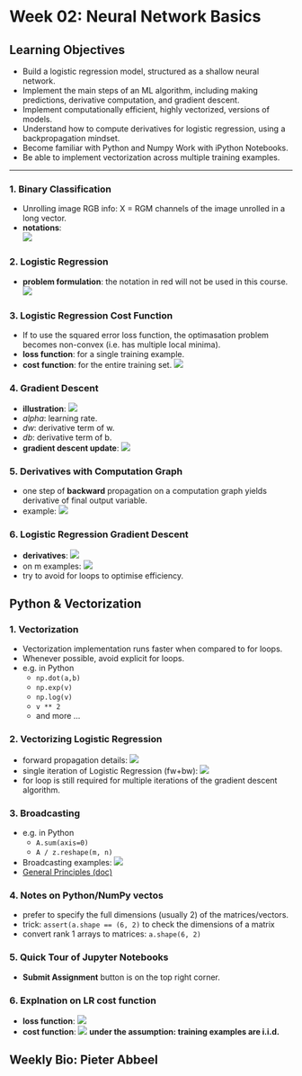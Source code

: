 # Week 02: Neural Network Basics

## Learning Objectives 

* Build a logistic regression model, structured as a shallow neural network. 
* Implement the main steps of an ML algorithm, including making predictions, derivative computation, and gradient descent. 
* Implement computationally efficient, highly vectorized, versions of models.
* Understand how to compute derivatives for logistic regression, using a backpropagation mindset.
* Become familiar with Python and Numpy
Work with iPython Notebooks.
* Be able to implement vectorization across multiple training examples. 

<hr>

### 1. Binary Classification 
* Unrolling image RGB info: X = RGM channels of the image unrolled in a long vector. 
* __notations__:  
![](./img/wk02_BC_notation.png) 

### 2. Logistic Regression 
* __problem formulation__: the notation in red will not be used in this course.  
![](./img/wk02_LR_formulation.png)

### 3. Logistic Regression Cost Function
* If to use the squared error loss function, the optimasation problem becomes non-convex (i.e. has multiple local minima). 
* __loss function__: for a single training example. 
* __cost function__: for the entire training set. 
![](./img/wk02_cost.png)

### 4. Gradient Descent 
* __illustration__: 
![](./img/wk02_GD1.png)
* _alpha_: learning rate.
* _dw_: derivative term of w. 
* _db_: derivative term of b. 
* __gradient descent update__: 
![](./img/wk02_GD2.png)

### 5. Derivatives with Computation Graph
* one step of __backward__ propagation on a computation graph yields derivative of final output variable. 
* example: 
![](./img/wk02_derivative.png)

### 6. Logistic Regression Gradient Descent 
* __derivatives__: 
![](./img/wk02_LR_derivatives.png)
* on m examples: 
![](./img/wk02_LR_m_examples.png)
* try to avoid for loops to optimise efficiency. 

## Python & Vectorization 

### 1. Vectorization 
* Vectorization implementation runs faster when compared to for loops. 
* Whenever possible, avoid explicit for loops. 
* e.g. in Python
	* `np.dot(a,b)`
	* `np.exp(v)` 
	* `np.log(v)`
	* `v ** 2`
	* and more ...

### 2. Vectorizing Logistic Regression 
* forward propagation details: 
![](./img/wk02_vFP.png)
* single iteration of Logistic Regression (fw+bw): 
![](./img/wk02_viteration.png)
* for loop is still required for multiple iterations of the gradient descent algorithm. 

### 3. Broadcasting 
* e.g. in Python
	* `A.sum(axis=0)` 
	* `A / z.reshape(m, n)`
* Broadcasting examples: 
![](./img/wk02_broadcasting.png) 
* [General Principles (doc)](https://docs.scipy.org/doc/numpy-1.13.0/user/basics.broadcasting.html)

### 4. Notes on Python/NumPy vectos
* prefer to specify the full dimensions (usually 2) of the matrices/vectors. 
* trick: `assert(a.shape == (6, 2)` to check the dimensions of a matrix
* convert rank 1 arrays to matrices: `a.shape(6, 2)`

### 5. Quick Tour of Jupyter Notebooks
* __Submit Assignment__ button is on the top right corner. 

### 6. Explnation on LR cost function
* __loss function__: 
![](./img/wk02_exp_loss_function.png)
* __cost function__: 
![](./img/wk02_exp_cost_function.png)
__under the assumption: training examples are i.i.d.__

## Weekly Bio: Pieter Abbeel

